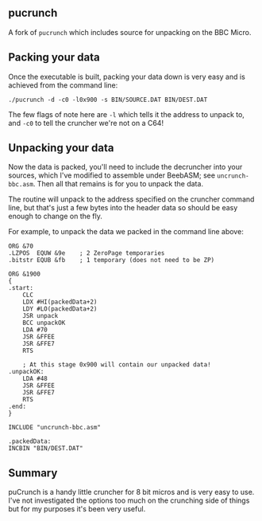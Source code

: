 pucrunch
----

A fork of `pucrunch` which includes source for unpacking on the BBC Micro.

Packing your data
----

Once the executable is built, packing your data down is very easy and is achieved from the command line:

```
./pucrunch -d -c0 -l0x900 -s BIN/SOURCE.DAT BIN/DEST.DAT
```

The few flags of note here are `-l` which tells it the address to unpack to, and `-c0` to tell the cruncher we're not on a C64!

Unpacking your data
----

Now the data is packed, you'll need to include the decruncher into your sources, which I've modified to assemble under BeebASM; see `uncrunch-bbc.asm`. Then all that remains is for you to unpack the data.

The routine will unpack to the address specified on the cruncher command line, but that's just a few bytes into the header data so should be easy enough to change on the fly.

For example, to unpack the data we packed in the command line above:

```
ORG &70
.LZPOS	EQUW &9e	; 2 ZeroPage temporaries
.bitstr	EQUB &fb	; 1 temporary (does not need to be ZP)

ORG &1900
{
.start:
    CLC
    LDX #HI(packedData+2)
    LDY #LO(packedData+2)
    JSR unpack
    BCC unpackOK
    LDA #70
    JSR &FFEE
    JSR &FFE7
    RTS
    
    ; At this stage 0x900 will contain our unpacked data!
.unpackOK:
    LDA #48
    JSR &FFEE
    JSR &FFE7
    RTS
.end:
}

INCLUDE "uncrunch-bbc.asm"

.packedData:
INCBIN "BIN/DEST.DAT"
```

Summary
----

puCrunch is a handy little cruncher for 8 bit micros and is very easy to use.  I've not investigated the options too much on the crunching side of things but for my purposes it's been very useful.
